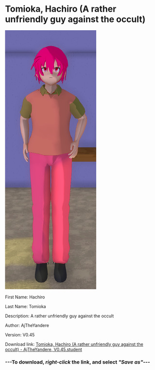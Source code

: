 # Tomioka, Hachiro (A rather unfriendly guy against the occult)

<img src = "https://raw.githubusercontent.com/Arbiter1223/Daigaku-Gurashi-Custom-Students/master/Students/Files/Tomioka%2C%20Hachiro%20(A%20rather%20unfriendly%20guy%20against%20the%20occult).png">

First Name: Hachiro

Last Name: Tomioka

Description: A rather unfriendly guy against the occult

Author: AjTheYandere

Version: V0.45

Download link: <a href="https://raw.githubusercontent.com/Arbiter1223/Daigaku-Gurashi-Custom-Students/master/Students/Files/Tomioka%2C%20Hachiro%20(A%20rather%20unfriendly%20guy%20against%20the%20occult)%20-%20AjTheYandere%2C%20V0.45.student">Tomioka, Hachiro (A rather unfriendly guy against the occult) - AjTheYandere, V0.45.student</a>

### ---**To download, _right-click_ the link, and select _"Save as"_**---
